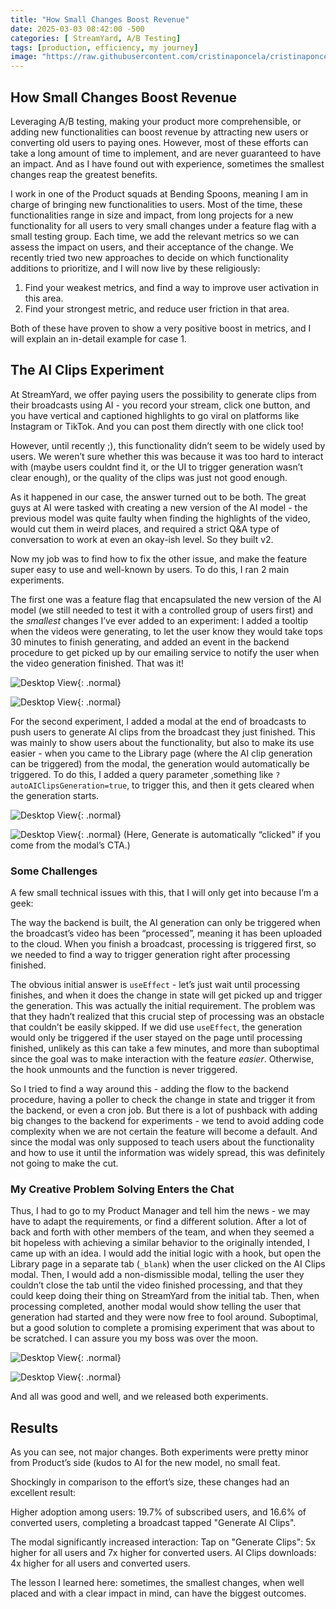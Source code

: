 ```yaml
---
title: "How Small Changes Boost Revenue"
date: 2025-03-03 08:42:00 -500
categories: [ StreamYard, A/B Testing]
tags: [production, efficiency, my journey]
image: "https://raw.githubusercontent.com/cristinaponcela/cristinaponcela.github.io/refs/heads/main/assets/img/pocketbase-banner.png"
---
```


## How Small Changes Boost Revenue

Leveraging A/B testing, making your product more comprehensible, or adding new functionalities can boost revenue by attracting new users or converting old users to paying ones. However, most of these efforts can take a long amount of time to implement, and are never guaranteed to have an impact. And as I have found out with experience, sometimes the smallest changes reap the greatest benefits.

I work in one of the Product squads at Bending Spoons, meaning I am in charge of bringing new functionalities to users. Most of the time, these functionalities range in size and impact, from long projects for a new functionality for all users to very small changes under a feature flag with a small testing group. Each time, we add the relevant metrics so we can assess the impact on users, and their acceptance of the change. We recently tried two new approaches to decide on which functionality additions to prioritize, and I will now live by these religiously:

1. Find your weakest metrics, and find a way to improve user activation in this area.
2. Find your strongest metric, and reduce user friction in that area.

Both of these have proven to show a very positive boost in metrics, and I will explain an in-detail example for case 1.


## The AI Clips Experiment

At StreamYard, we offer paying users the possibility to generate clips from their broadcasts using AI - you record your stream, click one button, and you have vertical and captioned highlights to go viral on platforms like Instagram or TikTok. And you can post them directly with one click too!

However, until recently ;), this functionality didn’t seem to be widely used by users. We weren’t sure whether this was because it was too hard to interact with (maybe users couldnt find it, or the UI to trigger generation wasn’t clear enough), or the quality of the clips was just not good enough.

As it happened in our case, the answer turned out to be both. The great guys at AI were tasked with creating a new version of the AI model - the previous model was quite faulty when finding the highlights of the video, would cut them in weird places, and required a strict Q&A type of conversation to work at even an okay-ish level. So they built v2.

Now my job was to find how to fix the other issue, and make the feature super easy to use and well-known by users. To do this, I ran 2 main experiments.

The first one was a feature flag that encapsulated the new version of the AI model (we still needed to test it with a controlled group of users first) and the _smallest_ changes I’ve ever added to an experiment: I added a tooltip when the videos were generating, to let the user know they would take tops 30 minutes to finish generating, and added an event in the backend procedure to get picked up by our emailing service to notify the user when the video generation finished. That was it!

![Desktop View](/assets/img/StreamYard/ai-clips/streamyard-generate-ai-email-tooltip.png){: .normal}

![Desktop View](/assets/img/StreamYard/ai-clips/ai-clips-email.png){: .normal}


For the second experiment, I added a modal at the end of broadcasts to push users to generate AI clips from the broadcast they just finished. This was mainly to show users about the functionality, but also to make its use easier - when you came to the Library page (where the AI clip generation can be triggered) from the modal, the generation would automatically be triggered. To do this, I added a query parameter ,something like `?autoAIClipsGeneration=true`, to trigger this, and then it gets cleared when the generation starts.

![Desktop View](/assets/img/StreamYard/ai-clips/ai-clips-modal.png){: .normal}

![Desktop View](/assets/img/StreamYard/ai-clips/ai-reday-to-generate.png){: .normal}
(Here, Generate is automatically “clicked” if you come from the modal’s CTA.)


### Some Challenges

A few small technical issues with this, that I will only get into because I’m a geek:

The way the backend is built, the AI generation can only be triggered when the broadcast’s video has been “processed”, meaning it has been uploaded to the cloud. When you finish a broadcast, processing is triggered first, so we needed to find a way to trigger generation right after processing finished.

The obvious initial answer is `useEffect` - let’s just wait until processing finishes, and when it does the change in state will get picked up and trigger the generation. This was actually the initial requirement. The problem was that they hadn’t realized that this crucial step of processing was an obstacle that couldn’t be easily skipped. If we did use `useEffect`, the generation would only be triggered if the user stayed on the page until processing finished, unlikely as this can take a few minutes, and more than suboptimal since the goal was to make interaction with the feature _easier_. Otherwise, the hook unmounts and the function is never triggered. 

So I tried to find a way around this - adding the flow to the backend procedure, having a poller to check the change in state and trigger it from the backend, or even a cron job. But there is a lot of pushback with adding big changes to the backend for experiments - we tend to avoid adding code complexity when we are not certain the feature will become a default. And since the modal was only supposed to teach users about the functionality and how to use it until the information was widely spread, this was definitely not going to make the cut. 



### My Creative Problem Solving Enters the Chat

Thus, I had to go to my Product Manager and tell him the news - we may have to adapt the requirements, or find a different solution. After a lot of back and forth with other members of the team, and when they seemed a bit hopeless with achieving a similar behavior to the originally intended, I came up with an idea. I would add the initial logic with a hook, but open the Library page in a separate tab (`_blank`) when the user clicked on the AI Clips modal. Then, I would add a non-dismissible modal, telling the user they couldn’t close the tab until the video finished processing, and that they could keep doing their thing on StreamYard from the initial tab. Then, when processing completed, another modal would show telling the user that generation had started and they were now free to fool around. Suboptimal, but a good solution to complete a promising experiment that was about to be scratched. I can assure you my boss was over the moon. 

![Desktop View](/assets/img/StreamYard/ai-clips/ai-processing.png){: .normal}

![Desktop View](/assets/img/StreamYard/ai-clips/ai-generating.png){: .normal}

And all was good and well, and we released both experiments.


## Results

As you can see, not major changes. Both experiments were pretty minor from Product’s side (kudos to AI for the new model, no small feat. 

Shockingly in comparison to the effort’s size, these changes had an excellent result: 

Higher adoption among users:
19.7% of subscribed users, and 16.6% of converted users, completing a broadcast tapped "Generate AI Clips".

The modal significantly increased interaction:
Tap on "Generate Clips": 5x higher for all users and 7x higher for converted users.
AI Clips downloads: 4x higher for all users and converted users.

The lesson I learned here: sometimes, the smallest changes, when well placed and with a clear impact in mind, can have the biggest outcomes.
